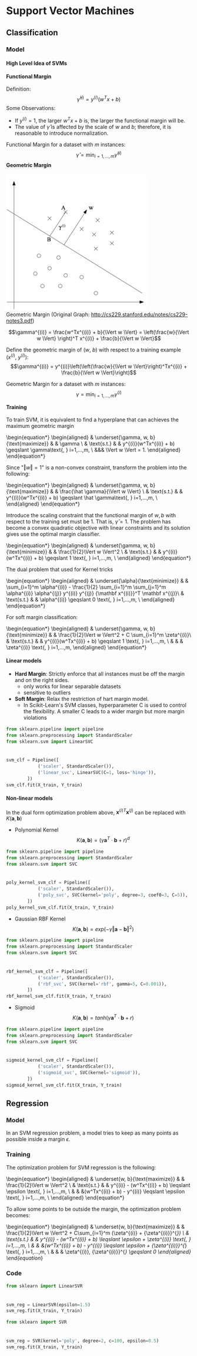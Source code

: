 # Support Vector Machines

## Classification
### Model
#### High Level Idea of SVMs
**Functional Margin**
<br></br>
Definition:
$$\hat \gamma^{(i)} = y^{(i)}(w^Tx + b)$$
Some Observations:  

* If $y^{(i)} = 1$, the larger $w^Tx + b$ is, the larger the functional margin will be.  
* The value of $\hat \gamma$ is affected by the scale of $w$ and $b$; therefore, it is reasonable to introduce normalization.

Functional Margin for a dataset with $m$ instances:
$$\hat \gamma = \min_{i=1,...,m} \hat \gamma^{(i)}$$
**Geometric Margin**
<br></br>
![](img/svm_geomargin.png)  
Geometric Margin
(Original Graph: <http://cs229.stanford.edu/notes/cs229-notes3.pdf>)

$$\gamma^{(i)} = \frac{w^Tx^{(i)} + b}{\Vert w \Vert} = \left(\frac{w}{\Vert w \Vert} \right)^T x^{(i)} + \frac{b}{\Vert w \Vert}$$

Define the geometric margin of ($w$, $b$) with respect to a training example ($x^{(i)}$, $y^{(i)}$):
$$\gamma^{(i)} = y^{(i)}\left(\left(\frac{w}{\Vert w \Vert}\right)^Tx^{(i)} + \frac{b}{\Vert w \Vert}\right)$$

Geometric Margin for a dataset with $m$ instances:
$$\gamma = \min_{i=1,...,m} \gamma^{(i)}$$

**Training**
<br></br>
To train SVM, it is equivalent to find a hyperplane that can achieves the maximum geometric margin

\begin{equation*}
\begin{aligned}
& \underset{\gamma, w, b}{\text{maximize}}
& & \gamma \\
& \text{s.t.}
& & y^{(i)}(w^Tx^{(i)} + b) \geqslant \gamma\text{, } i=1,...,m, \\
&&& \Vert w \Vert = 1.
\end{aligned}
\end{equation*}

Since "$\Vert w \Vert = 1$" is a non-convex constraint, transform the problem into the following:

\begin{equation*}
\begin{aligned}
& \underset{\gamma, w, b}{\text{maximize}}
& & \frac{\hat \gamma}{\Vert w \Vert} \\
& \text{s.t.}
& & y^{(i)}(w^Tx^{(i)} + b) \geqslant \hat \gamma\text{, } i=1,...,m, \\
\end{aligned}
\end{equation*}

Introduce the scaling constraint that the functional margin of $w, b$ with respect to the training set must be 1. That is, $\hat \gamma = 1$. The problem has become a convex quadratic objective with linear constraints and its solution gives use the optimal margin classifier.

\begin{equation*}
\begin{aligned}
& \underset{\gamma, w, b}{\text{minimize}}
& & \frac{1}{2}\Vert w \Vert^2 \\
& \text{s.t.}
& & y^{(i)}(w^Tx^{(i)} + b) \geqslant 1 \text{, } i=1,...,m, \\
\end{aligned}
\end{equation*}

The dual problem that used for Kernel tricks

\begin{equation*}
\begin{aligned}
& \underset{\alpha}{\text{minimize}}
& & \sum_{i=1}^m \alpha^{(i)} - \frac{1}{2} \sum_{i=1}^m \sum_{j=1}^m \alpha^{(i)} \alpha^{(j)} y^{(i)} y^{(j)} {\mathbf x^{(i)}}^T \mathbf x^{(j)}\\
& \text{s.t.}
& & \alpha^{(i)} \geqslant 0 \text{, } i=1,...,m, \\
\end{aligned}
\end{equation*}

For soft margin classification:

\begin{equation*}
\begin{aligned}
& \underset{\gamma, w, b}{\text{minimize}}
& & \frac{1}{2}\Vert w \Vert^2 + C \sum_{i=1}^m \zeta^{(i)}\\
& \text{s.t.}
& & y^{(i)}(w^Tx^{(i)} + b) \geqslant 1 \text{, } i=1,...,m, \\
& & & \zeta^{(i)} \text{, } i=1,...,m,
\end{aligned}
\end{equation*}


#### Linear models
* **Hard Margin**: Strictly enforce that all instances must be off the margin and on the right sides.
    * only works for linear separable datasets
    * sensitive to outliers
* **Soft Margin**: Relax the restriction of hart margin model.
    * In Scikit-Learn's SVM classes, hyperparameter C is used to control the flexibility. A smaller C leads to a wider margin but more margin violations

```python
from sklearn.pipeline import pipeline
from sklearn.preprocessing import StandardScaler
from sklearn.svm import LinearSVC


svm_clf = Pipeline([
            ('scaler', StandardScaler()),
            ('linear_svc', LinearSVC(C=1, loss='hinge')),
        ])
svm_clf.fit(X_train, Y_train)
```

#### Non-linear models  

In the dual form optimization problem above, ${\mathbf x^{(i)}}^T \mathbf x^{(j)}$ can be replaced with $K(\mathbf a, \mathbf b)$

* Polynomial Kernel
$$K(\mathbf a, \mathbf b) = {(\gamma \mathbf a^T \cdot \mathbf b + r)}^d$$

```python
from sklearn.pipeline import pipeline
from sklearn.preprocessing import StandardScaler
from sklearn.svm import SVC


poly_kernel_svm_clf = Pipeline([
            ('scaler', StandardScaler()),
            ('poly_svc', SVC(kernel='poly', degree=3, coef0=3, C=5)),
        ])
poly_kernel_svm_clf.fit(X_train, Y_train)
```

* Gaussian RBF Kernel
$$K(\mathbf a, \mathbf b) = exp(-\gamma \Vert \mathbf a - \mathbf b \Vert^2)$$

```python
from sklearn.pipeline import pipeline
from sklearn.preprocessing import StandardScaler
from sklearn.svm import SVC


rbf_kernel_svm_clf = Pipeline([
            ('scaler', StandardScaler()),
            ('rbf_svc', SVC(kernel='rbf', gamma=5, C=0.001)),
        ])
rbf_kernel_svm_clf.fit(X_train, Y_train)
```

* Sigmoid
$$K(\mathbf a, \mathbf b) = tanh(\gamma \mathbf a^T \cdot \mathbf b + r)$$

```python
from sklearn.pipeline import pipeline
from sklearn.preprocessing import StandardScaler
from sklearn.svm import SVC


sigmoid_kernel_svm_clf = Pipeline([
            ('scaler', StandardScaler()),
            ('sigmoid_svc', SVC(kernel='sigmoid')),
        ])
sigmoid_kernel_svm_clf.fit(X_train, Y_train)
```

## Regression
### Model
In an SVM regression problem, a model tries to keep as many points as possible inside a margin $\epsilon$.
### Training
The optimization problem for SVM regression is the following:


\begin{equation*}
\begin{aligned}
& \underset{w, b}{\text{maximize}}
& & \frac{1}{2}\Vert w \Vert^2 \\
& \text{s.t.}
& & y^{(i)} - (w^Tx^{(i)} + b) \leqslant \epsilon \text{, } i=1,...,m, \\
& & &(w^Tx^{(i)} + b) - y^{(i)} \leqslant \epsilon \text{, } i=1,...,m, \\
\end{aligned}
\end{equation*}

To allow some points to be outside the margin, the optimization problem becomes:


\begin{equation*}
\begin{aligned}
& \underset{w, b}{\text{maximize}}
& & \frac{1}{2}\Vert w \Vert^2 + C\sum_{i=1}^m (\zeta^{(i)} + {\zeta^{(i)}}^{*}) \\
& \text{s.t.}
& & y^{(i)} - (w^Tx^{(i)} + b) \leqslant \epsilon + \zeta^{(i)} \text{, } i=1,...,m, \\
& & &(w^Tx^{(i)} + b) - y^{(i)} \leqslant \epsilon + {\zeta^{(i)}}^{*} \text{, } i=1,...,m, \\
& & & \zeta^{(i)}, {\zeta^{(i)}}^{*} \geqslant 0
\end{aligned}
\end{equation*}


### Code
```python
from sklearn import LinearSVR


svm_reg = LinearSVR(epsilon=1.5)
svm_reg.fit(X_train, Y_train)
```

```python
from sklearn import SVR


svm_reg = SVR(kernel='poly', degree=2, c=100, epsilon=0.5)
svm_reg.fit(X_train, Y_train)
```
